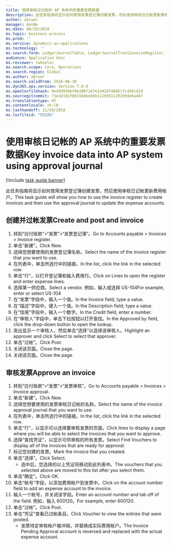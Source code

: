 ```yaml
---
title: 使用审核日记帐的 AP 系统中的重要发票数据
description: 此任务指南将显示如何使用发票登记簿创建发票，然后使用审核日记帐更新费用帐户。
author: abruer
manager: AnnBe
ms.date: 08/29/2018
ms.topic: business-process
ms.prod: ''
ms.service: dynamics-ax-applications
ms.technology: ''
ms.search.form: LedgerJournalTable, LedgerJournalTransInvoiceRegister, HcmWorkerLookUp, LedgerJournalTransApprove, LedgerJournalTransApproveFetchVouchers, LedgerTransVoucher
audience: Application User
ms.reviewer: twheeloc
ms.search.scope: Core, Operations
ms.search.region: Global
ms.author: abruer
ms.search.validFrom: 2016-06-30
ms.dyn365.ops.version: Version 7.0.0
ms.openlocfilehash: 0ed9d93bbf0e106f247e1d42df40451fcdd4cd29
ms.sourcegitcommit: 73e10192fb6318dee5bb1129591120199de6a487
ms.translationtype: HT
ms.contentlocale: zh-CN
ms.lasthandoff: 12/20/2018
ms.locfileid: "55326"
---
```

# <a name="key-invoice-data-into-ap-system-using-approval-journal"></a><span data-ttu-id="6f94e-103">使用审核日记帐的 AP 系统中的重要发票数据</span><span class="sxs-lookup"><span data-stu-id="6f94e-103">Key invoice data into AP system using approval journal</span></span>

[!include [task guide banner](../../includes/task-guide-banner.md)]

<span data-ttu-id="6f94e-104">此任务指南将显示如何使用发票登记簿创建发票，然后使用审核日记帐更新费用帐户。</span><span class="sxs-lookup"><span data-stu-id="6f94e-104">This task guide will show you how to use the invoice register to create invoices and then use the approval journal to update the expense accounts.</span></span>


## <a name="create-and-post-and-invoice"></a><span data-ttu-id="6f94e-105">创建并过帐发票</span><span class="sxs-lookup"><span data-stu-id="6f94e-105">Create and post and invoice</span></span>
1. <span data-ttu-id="6f94e-106">转到“应付账款”>“发票”>“发票登记簿”。</span><span class="sxs-lookup"><span data-stu-id="6f94e-106">Go to Accounts payable > Invoices > Invoice register.</span></span>
2. <span data-ttu-id="6f94e-107">单击“新建”。</span><span class="sxs-lookup"><span data-stu-id="6f94e-107">Click New.</span></span>
3. <span data-ttu-id="6f94e-108">选择您想要使用的发票登记簿名称。</span><span class="sxs-lookup"><span data-stu-id="6f94e-108">Select the name of the invoice register that you want to use.</span></span>
4. <span data-ttu-id="6f94e-109">在列表中，单击所选行中的链接。</span><span class="sxs-lookup"><span data-stu-id="6f94e-109">In the list, click the link in the selected row.</span></span>
5. <span data-ttu-id="6f94e-110">单击“行”，以打开登记簿和输入费用行。</span><span class="sxs-lookup"><span data-stu-id="6f94e-110">Click on Lines to open the register and enter expense lines.</span></span>
6. <span data-ttu-id="6f94e-111">选择某一供应商。</span><span class="sxs-lookup"><span data-stu-id="6f94e-111">Select a vendor.</span></span> <span data-ttu-id="6f94e-112">例如，输入或选择 US-104</span><span class="sxs-lookup"><span data-stu-id="6f94e-112">For example, enter or select US-104</span></span>
7. <span data-ttu-id="6f94e-113">在“发票”字段中，输入一个值。</span><span class="sxs-lookup"><span data-stu-id="6f94e-113">In the Invoice field, type a value.</span></span>
8. <span data-ttu-id="6f94e-114">在“描述”字段中，键入一个值。</span><span class="sxs-lookup"><span data-stu-id="6f94e-114">In the Description field, type a value.</span></span>
9. <span data-ttu-id="6f94e-115">在“信用”字段中，输入一个数字。</span><span class="sxs-lookup"><span data-stu-id="6f94e-115">In the Credit field, enter a number.</span></span>
10. <span data-ttu-id="6f94e-116">在“审核人”字段中，单击下拉按钮以打开查找。</span><span class="sxs-lookup"><span data-stu-id="6f94e-116">In the Approved by field, click the drop-down button to open the lookup.</span></span>
11. <span data-ttu-id="6f94e-117">突出显示一个审核人，然后单击“选择”以选择该审核人。</span><span class="sxs-lookup"><span data-stu-id="6f94e-117">Highlight an approver and click Select to select that approver.</span></span>
12. <span data-ttu-id="6f94e-118">单击“过帐”。</span><span class="sxs-lookup"><span data-stu-id="6f94e-118">Click Post.</span></span>
13. <span data-ttu-id="6f94e-119">关闭该页面。</span><span class="sxs-lookup"><span data-stu-id="6f94e-119">Close the page.</span></span>
14. <span data-ttu-id="6f94e-120">关闭该页面。</span><span class="sxs-lookup"><span data-stu-id="6f94e-120">Close the page.</span></span>

## <a name="approve-an-invoice"></a><span data-ttu-id="6f94e-121">审核发票</span><span class="sxs-lookup"><span data-stu-id="6f94e-121">Approve an invoice</span></span>
1. <span data-ttu-id="6f94e-122">转到“应付账款”>“发票”>“发票审核”。</span><span class="sxs-lookup"><span data-stu-id="6f94e-122">Go to Accounts payable > Invoices > Invoice approval.</span></span>
2. <span data-ttu-id="6f94e-123">单击“新建”。</span><span class="sxs-lookup"><span data-stu-id="6f94e-123">Click New.</span></span>
3. <span data-ttu-id="6f94e-124">选择您想要使用的发票审核日记帐的名称。</span><span class="sxs-lookup"><span data-stu-id="6f94e-124">Select the name of the invoice approval journal that you want to use.</span></span>
4. <span data-ttu-id="6f94e-125">在列表中，单击所选行中的链接。</span><span class="sxs-lookup"><span data-stu-id="6f94e-125">In the list, click the link in the selected row.</span></span>
5. <span data-ttu-id="6f94e-126">单击“行”，以显示可以选择要审核发票的页面。</span><span class="sxs-lookup"><span data-stu-id="6f94e-126">Click lines to display a page where you will be able to select the invoices that you want to approve.</span></span>
6. <span data-ttu-id="6f94e-127">选择“查找凭证”，以显示可供审核的所有发票。</span><span class="sxs-lookup"><span data-stu-id="6f94e-127">Select Find Vouchers to display all of the invoices that are ready for approval.</span></span>
7. <span data-ttu-id="6f94e-128">标记您创建的发票。</span><span class="sxs-lookup"><span data-stu-id="6f94e-128">Mark the invoice that you created.</span></span>
8. <span data-ttu-id="6f94e-129">单击“选择”。</span><span class="sxs-lookup"><span data-stu-id="6f94e-129">Click Select.</span></span>
    * <span data-ttu-id="6f94e-130">选中后，您选择的以上凭证将移动到此列表中。</span><span class="sxs-lookup"><span data-stu-id="6f94e-130">The vouchers that you selected above are moved to this list after you select them.</span></span>  
9. <span data-ttu-id="6f94e-131">单击“确定”。</span><span class="sxs-lookup"><span data-stu-id="6f94e-131">Click OK.</span></span>
10. <span data-ttu-id="6f94e-132">单击“帐号”字段，以添加费用帐户到发票中。</span><span class="sxs-lookup"><span data-stu-id="6f94e-132">Click on the account number field to add an expense account to the invoice.</span></span>
11. <span data-ttu-id="6f94e-133">输入一个帐号，并关闭该字段。</span><span class="sxs-lookup"><span data-stu-id="6f94e-133">Enter an account number and tab off of the field.</span></span> <span data-ttu-id="6f94e-134">例如，输入 600120。</span><span class="sxs-lookup"><span data-stu-id="6f94e-134">For example, enter 600120.</span></span>
12. <span data-ttu-id="6f94e-135">单击“过帐”。</span><span class="sxs-lookup"><span data-stu-id="6f94e-135">Click Post.</span></span>
13. <span data-ttu-id="6f94e-136">单击“凭证”查看已过帐条目。</span><span class="sxs-lookup"><span data-stu-id="6f94e-136">Click Voucher to view the entries that were posted.</span></span>
    * <span data-ttu-id="6f94e-137">发票待定审核帐户被冲销，并替换成实际费用帐户。</span><span class="sxs-lookup"><span data-stu-id="6f94e-137">The Invoice Pending Approval account is reversed and replaced with the actual expense account.</span></span>  

